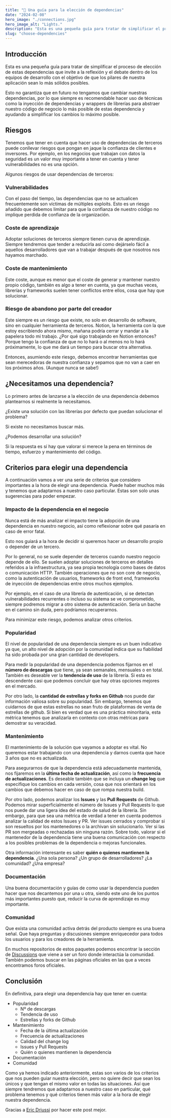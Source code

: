 ```yaml
---
title: "🌊 Una guía para la elección de dependencias"
date: "2024-02-08"
hero_image: "./connections.jpg"
hero_image_alt: "Lights."
description: "Esta es una pequeña guía para tratar de simplificar el proceso de elección de estas dependencias que invite a la reflexión y el debate dentro de los equipos de desarrollo con el objetivo de que los pilares de nuestra aplicación sean lo más sólidos posibles."
slug: "choose-dependencies"
---
```


## Introducción

Esta es una pequeña guía para tratar de simplificar el proceso de elección de estas dependencias que invite a la reflexión y el debate dentro de los equipos de desarrollo con el objetivo de que los pilares de nuestra aplicación sean lo más sólidos posibles.

Esto no garantiza que en futuro no tengamos que cambiar nuestras dependencias, por lo que siempre es recomendable hacer uso de técnicas como la inyección de dependencias y wrappers de librerías para abstraer nuestro código de negocio lo más posible de estas dependencia y ayudando a simplificar los cambios lo máximo posible.

## Riesgos

Tenemos que tener en cuenta que hacer uso de dependencias de terceros puede conllevar riesgos que pongan en jaque la confianza de clientes e inversores. Por ejemplo, en los negocios que trabajan con datos la seguridad es un valor muy importante a tener en cuenta y tener vulnerabilidades no es una opción.

Algunos riesgos de usar dependencias de terceros:

### Vulnerabilidades

Con el paso del tiempo, las dependencias que no se actualicen frecuentemente son víctimas de múltiples exploits. Esto es un riesgo añadido que debemos limitar para que la confianza de nuestro código no implique perdida de confianza de la organización.

### Coste de aprendizaje

Adoptar soluciones de terceros siempre tienen curva de aprendizaje. Siempre tendremos que tender a reducirla así como dejárselo fácil a aquellos desarrolladores que van a trabajar después de que nosotros nos hayamos marchado.

### Coste de mantenimiento

Este coste, aunque es menor que el coste de generar y mantener nuestro propio código, también es algo a tener en cuenta, ya que muchas veces, librerías y frameworks suelen tener conflictos entre ellos, cosa que hay que solucionar.

### Riesgo de abandono por parte del creador

Este siempre es un riesgo que existe, no solo en desarrollo de software, sino en cualquier herramienta de terceros. Notion, la herramienta con la que estoy escribiendo ahora mismo, mañana podría cerrar y mandar a la papelera todo mi trabajo. ¿Por qué sigo trabajando en Notion entonces? Porque tengo la confianza de que no lo hará o al menos no lo hará próximamente, lo que me dará un tiempo para buscar otra alternativa.

Entonces, asumiendo este riesgo, debemos encontrar herramientas que sean merecedoras de nuestra confianza y sepamos que no van a caer en los próximos años. (Aunque nunca se sabe!)

## ¿Necesitamos una dependencia?

Lo primero antes de lanzarse a la elección de una dependencia debemos plantearnos si realmente la necesitamos.

¿Existe una solución con las librerías por defecto que puedan solucionar el problema?

Si existe no necesitamos buscar más.

¿Podemos desarrollar una solución?

Si la respuesta es sí hay que valorar si merece la pena en términos de tiempo, esfuerzo y mantenimiento del código.

## Criterios para elegir una dependencia

A continuación vamos a ver una serie de criterios que considero importantes a la hora de elegir una dependencia. Puede haber muchos más y tenemos que adaptarnos a nuestro caso particular. Estas son solo unas sugerencias para poder empezar.

### Impacto de la dependencia en el negocio

Nunca está de más analizar el impacto tiene la adopción de una dependencia en nuestro negocio, así como reflexionar sobre qué pasaría en caso de error fatal.

Esto nos guiará a la hora de decidir si queremos hacer un desarrollo propio o depender de un tercero.

Por lo general, no se suele depender de terceros cuando nuestro negocio depende de ello. Se suelen adoptar soluciones de terceros en detalles referidos a la infraestructura, ya sea propia tecnología como bases de datos o comunicación HTTP. También operaciones que no son core de negocio, como la autenticación de usuarios, frameworks de front end, frameworks de inyección de dependencias entre otros muchos ejemplos.

Por ejemplo, en el caso de una librería de autenticación, si se detectan vulnerabilidades recurrentes o incluso su sistema se ve comprometido, siempre podremos migrar a otro sistema de autenticación. Sería un bache en el camino sin duda, pero podríamos recuperarnos.

Para minimizar este riesgo, podemos analizar otros criterios.

### Popularidad

El nivel de popularidad de una dependencia siempre es un buen indicativo ya que, un alto nivel de adopción por la comunidad indica que su fiabilidad ha sido probada por una gran cantidad de developers.

Para medir la popularidad de una dependencia podemos fijarnos en el **número de descargas** que tiene, ya sean semanales, mensuales o en total. También es deseable ver la **tendencia de uso** de la librería. Si esta es descendente casi que podemos concluir que hay otras opciones mejores en el mercado.

Por otro lado, la **cantidad de estrellas y forks en Github** nos puede dar información valiosa sobre su popularidad. Sin embargo, tenemos que cuidarnos de que estas estrellas no sean fruto de plataformas de venta de estrellas de github. Si bien es verdad que es una práctica minoritaria, esta métrica tenemos que analizarla en contexto con otras métricas para demostrar su veracidad.

### Mantenimiento

El mantenimiento de la solución que vayamos a adoptar es vital. No queremos estar trabajando con una dependencia y darnos cuenta que hace 3 años que no es actualizada.

Para asegurarnos de que la dependencia está adecuadamente mantenida, nos fijaremos en la **última fecha de actualización**, así como la **frecuencia de actualizaciones**. Es deseable también que se incluya un **change log** que especifique los cambios en cada versión, cosa que nos orientará en los cambios que debemos hacer en caso de que rompa nuestra build.

Por otro lado, podemos analizar los **Issues** y las **Pull Requests** de Github. Podemos mirar superficialmente el número de Issues y Pull Requests lo que nos puede dar una ligera idea del estado de salud de la librería. Sin embargo, para que sea una métrica de verdad a tener en cuenta podemos analizar la calidad de estos Issues y PR. Ver issues cerrados y comprobar si son resueltos por los mantenedores o la archivan sin solucionarlo. Ver si las PR son mergeadas o rechazadas sin ninguna razón. Sobre todo, valorar si el mantenedor de la dependencia tiene una buena comunicación con respecto a los posibles problemas de la dependencia o mejoras funcionales.

Otra información interesante es saber **quién o quienes mantienen la dependencia**. ¿Una sola persona? ¿Un grupo de desarrolladores? ¿La comunidad? ¿Una empresa?

### Documentación

Una buena documentación y guías de como usar la dependencia pueden hacer que nos decantemos por una u otra, siendo este uno de los puntos más importantes puesto que, reducir la curva de aprendizaje es muy importante.

### Comunidad

Que exista una comunidad activa detrás del producto siempre es una buena señal. Que haya preguntas y discusiones siempre enriquecedor para todos los usuarios y para los creadores de la herramienta.

En muchos repositorios de estos paquetes podemos encontrar la sección de [Discussions](https://github.com/chakra-ui/chakra-ui/discussions) que viene a ser un foro donde interactúa la comunidad. También podemos buscar en las páginas oficiales en las que a veces encontramos foros oficiales.

## Conclusión

En definitiva, para elegir una dependencia hay que tener en cuenta:

- Popularidad
  - Nº de descargas
  - Tendencia de uso
  - Estrellas y forks de Github
- Mantenimiento
  - Fecha de la última actualización
  - Frecuencia de actualizaciones
  - Calidad del change log
  - Issues y Pull Requests
  - Quién o quienes mantienen la dependencia
- Documentación
- Comunidad

Como ya hemos indicado anteriormente, estas son varios de los criterios que nos pueden guiar nuestra elección, pero no quiere decir que sean los únicos y que tengan el mismo valor en todas las situaciones. Así que siempre tendremos que adaptarnos a nuestro caso en particular, qué problema tenemos y qué criterios tienen más valor a la hora de elegir nuestra dependencia.

Gracias a [Eric Driussi](https://www.linkedin.com/in/eric-driussi/) por hacer este post mejor.
